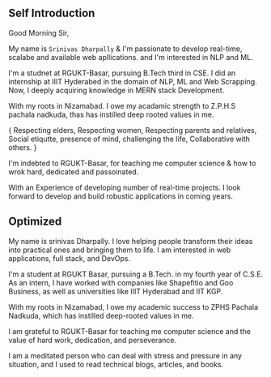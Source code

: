 ## Self Introduction

Good Morning Sir,

My name is `Srinivas Dharpally` & I'm passionate to develop real-time, scalabe and available web apllications. and I'm interested in NLP and ML.

I'm a studnet at RGUKT-Basar, pursuing B.Tech third in CSE. I did an internship at IIIT Hyderabed in the domain of NLP, ML and Web Scrapping. Now, I deeply acquiring knowledge in MERN stack Development.

With my roots in Nizamabad. I owe my acadamic strength to Z.P.H.S pachala nadkuda, thas has instilled deep rooted values in me.

{
Respecting elders, Respecting women, Respecting parents and relatives, Social etiqutte, presence of mind, challenging the life, Collaborative with others.
}

I'm indebted to RGUKT-Basar, for teaching me computer science &  how to wrok hard, dedicated and passoinated.

With an Experience of developing number of real-time projects. I look forward to develop and build robustic applications in coming years.


## Optimized

My name is srinivas Dharpally. I love helping people transform their ideas into practical ones and bringing them to life. I am interested in web applications, full stack, and DevOps.

I'm a student at RGUKT Basar, pursuing a B.Tech. in my fourth year of C.S.E. As an intern, I have worked with companies like Shapefitio and Goo Business, as well as universities like IIIT Hyderabad and IIT KGP.

With my roots in Nizamabad, I owe my academic success to ZPHS Pachala Nadkuda, which has instilled deep-rooted values in me.

I am grateful to RGUKT-Basar for teaching me computer science and the value of hard work, dedication, and perseverance.

I am a meditated person who can deal with stress and pressure in any situation, and I used to read technical blogs, articles, and books.



